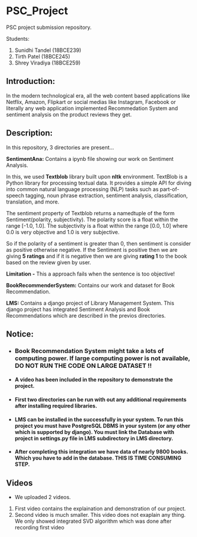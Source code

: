 # PSC_Project
PSC project submission repository.

Students:
1. Sunidhi Tandel (18BCE239)
2. Tirth Patel (18BCE245)
3. Shrey Viradiya (18BCE259)

## Introduction:

In the modern technological era, all the web content based applications like Netflix, Amazon, Flipkart or social medias like Instagram, Facebook or literally any web application implemented Recommedation System and sentiment analysis on the product reviews they get.

## Description:

In this repository, 3 directories are present...

**SentimentAna:** Contains a ipynb file showing our work on Sentiment Analysis.

In this, we used **Textblob** library built upon **nltk** environment. TextBlob is a Python library for processing textual data. It provides a simple API for diving into common natural language processing (NLP) tasks such as part-of-speech tagging, noun phrase extraction, sentiment analysis, classification, translation, and more.

The sentiment property of Textblob returns a namedtuple of the form Sentiment(polarity, subjectivity). The polarity score is a float within the range [-1.0, 1.0]. The subjectivity is a float within the range [0.0, 1.0] where 0.0 is very objective and 1.0 is very subjective.

So if the polarity of a sentiment is greater than 0, then sentiment is consider as positive otherwise negative. If the Sentiment is positive then we are giving **5 ratings** and if it is negative then we are giving **rating 1** to the book based on the review given by user.

**Limitation -** This a approach fails when the sentence is too objective!

**BookRecommenderSystem:** Contains our work and dataset for Book Recommendation.

**LMS:** Contains a django project of Library Management System. This django project has integrated Sentiment Analysis and Book Recommendations which are described in the previos directories.

## Notice: 
- ### Book Recommendation System might take a lots of computing power. If large computing power is not available, DO NOT RUN THE CODE ON LARGE DATASET !!
- #### A video has been included in the repository to demonstrate the project. 
- #### First two directories can be run with out any additional requirements after installing required libraries.
- #### LMS can be installed in the successfully in your system. To run this project you must have PostgreSQL DBMS in your system (or any other which is supported by django). You must link the Database with project in settings.py file in LMS subdirectory in LMS directory.
- #### After completing this integration we have data of nearly 9800 books. Which you have to add in the database. THIS IS TIME CONSUMING STEP.

## Videos
- We uploaded 2 videos.
1. First video contains the explaination and demonstration of our project.
2. Second video is much smaller. This video does not exaplain any thing. We only showed integrated SVD algorithm which was done after recording first video
